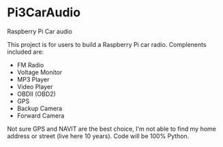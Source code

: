# Pi3CarAudio
Raspberry Pi Car audio

This project is for users to build a Raspberry Pi car radio.  Complenents included are:
- FM Radio
- Voltage Monitor
- MP3 Player
- Video Player
- OBDII (OBD2)
- GPS
- Backup Camera
- Forward Camera

Not sure GPS and NAVIT are the best choice, I'm not able to find my home address or street (live here 10 years).
Code will be 100% Python.

